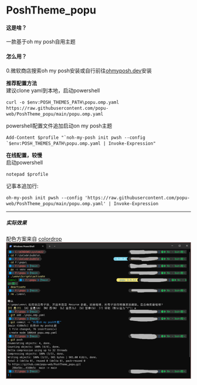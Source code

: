 ﻿# PoshTheme_popu
#### 这是啥？
一款基于oh my posh自用主题
#### 怎么用？
0.微软商店搜索oh my posh安装或自行前往[ohmyposh.dev](https://ohmyposh.dev/docs/installation/windows)安装  

__推荐配置方法__  
建议clone yaml到本地，启动powershell
```
curl -o $env:POSH_THEMES_PATH\popu.omp.yaml https://raw.githubusercontent.com/popu-web/PoshTheme_popu/main/popu.omp.yaml
```
powershell配置文件追加启动on my posh主题
```
Add-Content $profile "`noh-my-posh init pwsh --config `$env:POSH_THEMES_PATH\popu.omp.yaml | Invoke-Expression"
```

__在线配置，较慢__  
启动powershell
```
notepad $profile
```
记事本追加行:
```
oh-my-posh init pwsh --config 'https://raw.githubusercontent.com/popu-web/PoshTheme_popu/main/popu.omp.yaml' | Invoke-Expression
```

- - -

##### 实际效果
配色方案来自 [colordrop](https://colordrop.io/)
![Alt text](screenshot/image.png) 
